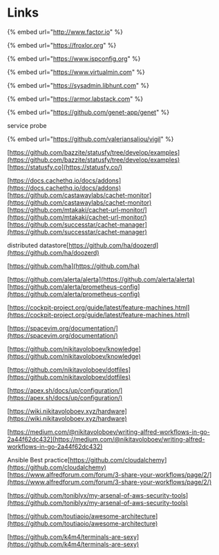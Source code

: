 # Links

{% embed url="http://www.factor.io" %}

{% embed url="https://froxlor.org" %}



{% embed url="https://www.ispconfig.org" %}

{% embed url="https://www.virtualmin.com" %}

{% embed url="https://sysadmin.libhunt.com" %}

{% embed url="https://armor.labstack.com" %}

{% embed url="https://github.com/genet-app/genet" %}

service probe

{% embed url="https://github.com/valeriansaliou/vigil" %}



  
  
[https://github.com/bazzite/statusfy/tree/develop/examples](https://github.com/bazzite/statusfy/tree/develop/examples)  
[https://statusfy.co](https://statusfy.co/)  
  
[https://docs.cachethq.io/docs/addons](https://docs.cachethq.io/docs/addons)  
[https://github.com/castawaylabs/cachet-monitor](https://github.com/castawaylabs/cachet-monitor)  
[https://github.com/mtakaki/cachet-url-monitor/](https://github.com/mtakaki/cachet-url-monitor/)  
[https://github.com/successtar/cachet-manager](https://github.com/successtar/cachet-manager)  
  
distributed datastore[https://github.com/ha/doozerd](https://github.com/ha/doozerd)  
  
[https://github.com/ha](https://github.com/ha)  
  
[https://github.com/alerta/alerta](https://github.com/alerta/alerta)  
[https://github.com/alerta/prometheus-config](https://github.com/alerta/prometheus-config)  
  
[https://cockpit-project.org/guide/latest/feature-machines.html](https://cockpit-project.org/guide/latest/feature-machines.html)  
  
[https://spacevim.org/documentation/](https://spacevim.org/documentation/)  
  
[https://github.com/nikitavoloboev/knowledge](https://github.com/nikitavoloboev/knowledge)  
  
[https://github.com/nikitavoloboev/dotfiles](https://github.com/nikitavoloboev/dotfiles)  
  
[https://apex.sh/docs/up/configuration/](https://apex.sh/docs/up/configuration/)  
  
[https://wiki.nikitavoloboev.xyz/hardware](https://wiki.nikitavoloboev.xyz/hardware)  
  
[https://medium.com/@nikitavoloboev/writing-alfred-workflows-in-go-2a44f62dc432](https://medium.com/@nikitavoloboev/writing-alfred-workflows-in-go-2a44f62dc432)  
  
  
Ansible Best practice[https://github.com/cloudalchemy](https://github.com/cloudalchemy)  
[https://www.alfredforum.com/forum/3-share-your-workflows/page/2/](https://www.alfredforum.com/forum/3-share-your-workflows/page/2/)  
  
  
[https://github.com/toniblyx/my-arsenal-of-aws-security-tools](https://github.com/toniblyx/my-arsenal-of-aws-security-tools)  
  
[https://github.com/toutiaoio/awesome-architecture](https://github.com/toutiaoio/awesome-architecture)  
  
[https://github.com/k4m4/terminals-are-sexy](https://github.com/k4m4/terminals-are-sexy)  
  
  
  


